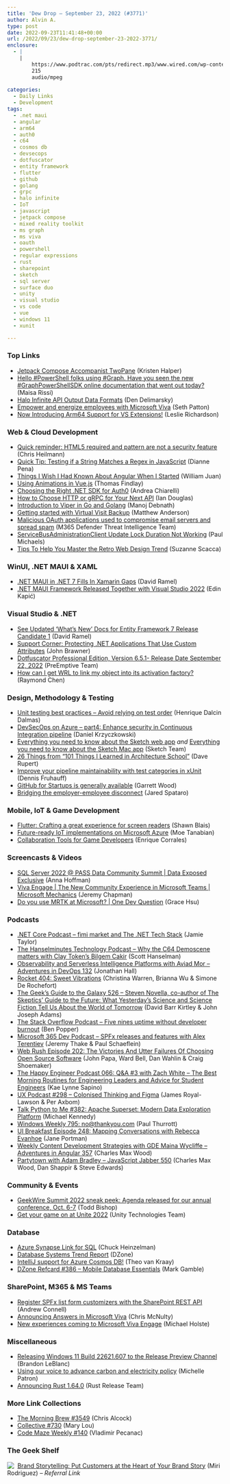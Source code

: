 ```yaml
---
title: 'Dew Drop – September 23, 2022 (#3771)'
author: Alvin A.
type: post
date: 2022-09-23T11:41:48+00:00
url: /2022/09/23/dew-drop-september-23-2022-3771/
enclosure:
  - |
    |
        https://www.podtrac.com/pts/redirect.mp3/www.wired.com/wp-content/uploads/2022/09/geeksguide526final.mp3
        215
        audio/mpeg
        
categories:
  - Daily Links
  - Development
tags:
  - .net maui
  - angular
  - arm64
  - auth0
  - c64
  - cosmos db
  - devsecops
  - dotfuscator
  - entity framework
  - flutter
  - github
  - golang
  - grpc
  - halo infinite
  - IoT
  - javascript
  - jetpack compose
  - mixed reality toolkit
  - ms graph
  - ms viva
  - oauth
  - powershell
  - regular expressions
  - rust
  - sharepoint
  - sketch
  - sql server
  - surface duo
  - unity
  - visual studio
  - vs code
  - vue
  - windows 11
  - xunit

---
```

### <a name="top"></a>Top Links

  * <a href="https://devblogs.microsoft.com/surface-duo/jetpack-compose-accompanist-twopane/" target="_blank" rel="noopener">Jetpack Compose Accompanist TwoPane</a> (Kristen Halper)
  * <a href="https://twitter.com/maisarissi_msft/status/1572649798842437634?s=51&t=AQoB4KKlnVXcEAQJ2XIT4Q" target="_blank" rel="noopener">Hello #PowerShell folks using #Graph. Have you seen the new #GraphPowerShellSDK online documentation that went out today?</a> (Maisa Rissi)
  * <a href="http://www.youtube.com/watch?v=Bdne1wfAEtg" target="_blank" rel="noopener">Halo Infinite API Output Data Formats</a> (Den Delimarsky)
  * <a href="https://www.microsoft.com/en-us/microsoft-365/blog/2022/09/22/empower-and-energize-employees-with-microsoft-viva/" target="_blank" rel="noopener">Empower and energize employees with Microsoft Viva</a> (Seth Patton)
  * <a href="https://devblogs.microsoft.com/visualstudio/now-introducing-arm64-support-for-vs-extensions/" target="_blank" rel="noopener">Now Introducing Arm64 Support for VS Extensions!</a> (Leslie Richardson)



### <a name="web"></a>Web & Cloud Development

  * <a href="https://christianheilmann.com/2022/09/22/quick-reminder-html5-required-and-pattern-are-not-a-security-feature/" target="_blank" rel="noopener">Quick reminder: HTML5 required and pattern are not a security feature</a> (Chris Heilmann)
  * <a href="https://www.sitepoint.com/test-string-match-regex-javascript/?utm_source=rss" target="_blank" rel="noopener">Quick Tip: Testing if a String Matches a Regex in JavaScript</a> (Dianne Pena)
  * <a href="https://smashingmagazine.com/2022/09/angular-guide/" target="_blank" rel="noopener">Things I Wish I Had Known About Angular When I Started</a> (William Juan)
  * <a href="https://www.telerik.com/blogs/using-animations-vue" target="_blank" rel="noopener">Using Animations in Vue.js</a> (Thomas Findlay)
  * <a href="https://auth0.com/blog/choose-the-right-dotnet-sdk-for-auth0/" target="_blank" rel="noopener">Choosing the Right .NET SDK for Auth0</a> (Andrea Chiarelli)
  * <a href="https://blog.postman.com/how-to-choose-http-or-grpc-for-your-next-api/" target="_blank" rel="noopener">How to Choose HTTP or gRPC for Your Next API</a> (Ian Douglas)
  * <a href="https://www.developer.com/languages/viper-golang/" target="_blank" rel="noopener">Introduction to Viper in Go and Golang</a> (Manoj Debnath)
  * <a href="https://techcommunity.microsoft.com/t5/healthcare-and-life-sciences/getting-started-with-virtual-visit-backup/ba-p/3635485" target="_blank" rel="noopener">Getting started with Virtual Visit Backup</a> (Matthew Anderson)
  * <a href="https://www.microsoft.com/security/blog/2022/09/22/malicious-oauth-applications-used-to-compromise-email-servers-and-spread-spam/" target="_blank" rel="noopener">Malicious OAuth applications used to compromise email servers and spread spam</a> (M365 Defender Threat Intelligence Team)
  * <a href="https://www.pmichaels.net/2022/09/22/servicebusadministrationclient-update-lock-duration-not-working/?utm_source=rss&utm_medium=rss&utm_campaign=servicebusadministrationclient-update-lock-duration-not-working" target="_blank" rel="noopener">ServiceBusAdministrationClient Update Lock Duration Not Working</a> (Paul Michaels)
  * <a href="https://www.telerik.com/blogs/tips-help-master-retro-web-design-trend" target="_blank" rel="noopener">Tips To Help You Master the Retro Web Design Trend</a> (Suzanne Scacca)



### <a name="silverlight"></a>WinUI, .NET MAUI & XAML

  * <a href="https://visualstudiomagazine.com/articles/2022/09/22/net-maui-rc1.aspx" target="_blank" rel="noopener">.NET MAUI in .NET 7 Fills In Xamarin Gaps</a> (David Ramel)
  * <a href="https://www.infoq.com/news/2022/09/maui-vs2022/?utm_campaign=infoq_content&utm_source=infoq&utm_medium=feed&utm_term=global" target="_blank" rel="noopener">.NET MAUI Framework Released Together with Visual Studio 2022</a> (Edin Kapić)



### <a name="dotnet"></a>Visual Studio & .NET

  * <a href="https://visualstudiomagazine.com/articles/2022/09/22/ef7-rc1.aspx" target="_blank" rel="noopener">See Updated &#8216;What&#8217;s New&#8217; Docs for Entity Framework 7 Release Candidate 1</a> (David Ramel)
  * <a href="https://www.preemptive.com/support-corner-protecting-net-applications-that-use-custom-attributes/" target="_blank" rel="noopener">Support Corner: Protecting .NET Applications That Use Custom Attributes</a> (John Brawner)
  * <a href="https://www.preemptive.com/dotfuscator-professional-edition-version-6-5-1-release-date-september-22-2022/" target="_blank" rel="noopener">Dotfuscator Professional Edition, Version 6.5.1- Release Date September 22, 2022</a> (PreEmptive Team)
  * <a href="https://devblogs.microsoft.com/oldnewthing/20220922-00/?p=107206" target="_blank" rel="noopener">How can I get WRL to link my object into its activation factory?</a> (Raymond Chen)



### <a name="design"></a>Design, Methodology & Testing

  * <a href="https://intodot.net/?p=195" target="_blank" rel="noopener">Unit testing best practices – Avoid relying on test order</a> (Henrique Dalcin Dalmas)
  * <a href="https://techmindfactory.com/DevSecOpsOnAzure-EnhanceCiPipeline/" target="_blank" rel="noopener">DevSecOps on Azure &#8211; part4: Enhance security in Continuous Integration pipeline</a> (Daniel Krzyczkowski)
  * <a href="https://www.sketch.com/blog/2022/09/22/everything-about-the-sketch-web-app-2022/" target="_blank" rel="noopener">Everything you need to know about the Sketch web app</a> _and_ <a href="https://www.sketch.com/blog/2022/09/23/everything-about-the-sketch-mac-app-2022/" target="_blank" rel="noopener">Everything you need to know about the Sketch Mac app</a> (Sketch Team)
  * <a href="https://daverupert.com/2022/09/26-things-from-101-things/" target="_blank" rel="noopener">26 Things from &#8220;101 Things I Learned in Architecture School&#8221;</a> (Dave Rupert)
  * <a href="https://dateo-software.de/blog/test-categories-in-xunit/" target="_blank" rel="noopener">Improve your pipeline maintainability with test categories in xUnit</a> (Dennis Fruhauff)
  * <a href="https://github.blog/2022-09-22-github-for-startups-is-generally-available/" target="_blank" rel="noopener">GitHub for Startups is generally available</a> (Garrett Wood)
  * <a href="https://blogs.microsoft.com/blog/2022/09/22/bridging-the-employer-employee-disconnect/" target="_blank" rel="noopener">Bridging the employer-employee disconnect</a> (Jared Spataro)



### <a name="mobile"></a>Mobile, IoT & Game Development

  * <a href="https://blog.gskinner.com/archives/2022/09/flutter-crafting-a-great-experience-for-screen-readers.html" target="_blank" rel="noopener">Flutter: Crafting a great experience for screen readers</a> (Shawn Blais)
  * <a href="https://azure.microsoft.com/blog/futureready-iot-implementations-on-microsoft-azure/" target="_blank" rel="noopener">Future-ready IoT implementations on Microsoft Azure</a> (Moe Tanabian)
  * <a href="https://www.developer.com/languages/collaboration-tools-game-developers/" target="_blank" rel="noopener">Collaboration Tools for Game Developers</a> (Enrique Corrales)



### <a name="videos"></a>Screencasts & Videos

  * <a href="http://www.youtube.com/watch?v=m3S816ls17Q" target="_blank" rel="noopener">SQL Server 2022 @ PASS Data Community Summit | Data Exposed Exclusive</a> (Anna Hoffman)
  * <a href="http://www.youtube.com/watch?v=-bM9omBDAkM" target="_blank" rel="noopener">Viva Engage | The New Community Experience in Microsoft Teams | Microsoft Mechanics</a> (Jeremy Chapman)
  * <a href="http://www.youtube.com/watch?v=b8szttoxERA" target="_blank" rel="noopener">Do you use MRTK at Microsoft? | One Dev Question</a> (Grace Hsu)



### <a name="podcasts"></a>Podcasts

  * <a href="https://dotnetcore.show/episode-106-fim-market-and-the-net-tech-stack-with-miguel-adwin" target="_blank" rel="noopener">.NET Core Podcast &#8211; fimi market and The .NET Tech Stack</a> (Jamie Taylor)
  * <a href="https://www.hanselminutes.com/859/why-the-c64-demoscene-matters-with-clay-tokens-bilgem-cakir" target="_blank" rel="noopener">The Hanselminutes Technology Podcast &#8211; Why the C64 Demoscene matters with Clay Token&#8217;s Bilgem Cakir</a> (Scott Hanselman)
  * <a href="https://topenddevs.com/podcasts/adventures-in-devops/episodes/observability-and-serverless-intelligence-platforms-with-aviad-mor-devops-132" target="_blank" rel="noopener">Observability and Serverless Intelligence Platforms with Aviad Mor &#8211; Adventures in DevOps 132</a> (Jonathan Hall)
  * <a href="http://relay.fm/rocket/404" target="_blank" rel="noopener">Rocket 404: Sweet Vibrations</a> (Christina Warren, Brianna Wu & Simone De Rochefort)
  * <a href="https://www.podtrac.com/pts/redirect.mp3/www.wired.com/wp-content/uploads/2022/09/geeksguide526final.mp3" target="_blank" rel="noopener">The Geek&#8217;s Guide to the Galaxy 526 &#8211; Steven Novella, co-author of The Skeptics&#8217; Guide to the Future: What Yesterday&#8217;s Science and Science Fiction Tell Us About the World of Tomorrow</a> (David Barr Kirtley & John Joseph Adams)
  * <a href="https://stackoverflow.blog/2022/09/22/five-nines-uptime-without-developer-burnout/" target="_blank" rel="noopener">The Stack Overflow Podcast &#8211; Five nines uptime without developer burnout</a> (Ben Popper)
  * <a href="https://www.m365devpodcast.com/e/spfx-releases-and-features-with-alex-terentiev/" target="_blank" rel="noopener">Microsoft 365 Dev Podcast &#8211; SPFx releases and features with Alex Terentiev</a> (Jeremy Thake & Paul Schaeflein)
  * <a href="https://www.webrush.io/episodes/episode-202-the-victories-and-utter-failures-of-choosing-open-source-software" target="_blank" rel="noopener">Web Rush Episode 202: The Victories And Utter Failures Of Choosing Open Source Software</a> (John Papa, Ward Bell, Dan Wahlin & Craig Shoemaker)
  * <a href="https://oasisofcourage.com/066-qa-3-with-zach-white-the-best-morning-routines-for-engineering-leaders-and-advice-for-student-engineers/" target="_blank" rel="noopener">The Happy Engineer Podcast 066: Q&A #3 with Zach White – The Best Morning Routines for Engineering Leaders and Advice for Student Engineers</a> (Kae Lynne Sapino)
  * <a href="https://uxpodcast.com/298-colonised-thinking-figma/" target="_blank" rel="noopener">UX Podcast #298 &#8211; Colonised Thinking and Figma</a> (James Royal-Lawson & Per Axbom)
  * <a href="https://talkpython.fm/episodes/show/382/apache-superset-modern-data-exploration-platform" target="_blank" rel="noopener">Talk Python to Me #382: Apache Superset: Modern Data Exploration Platform</a> (Michael Kennedy)
  * <a href="https://www.thurrott.com/podcasts/windows-weekly/273360/windows-weekly-795-nothankyou-com" target="_blank" rel="noopener">Windows Weekly 795: no@thankyou.com</a> (Paul Thurrott)
  * <a href="http://www.uibreakfast.com/podcast" target="_blank" rel="noopener">UI Breakfast Episode 248: Mapping Conversations with Rebecca Evanhoe</a> (Jane Portman)
  * <a href="https://topenddevs.com/podcasts/adventures-in-angular/episodes/weekly-content-development-strategies-with-gde-maina-wycliffe-aia-357" target="_blank" rel="noopener">Weekly Content Development Strategies with GDE Maina Wycliffe &#8211; Adventures in Angular 357</a> (Charles Max Wood)
  * <a href="https://topenddevs.com/podcasts/javascript-jabber/episodes/partytown-with-adam-bradley-jsj-550" target="_blank" rel="noopener">Partytown with Adam Bradley &#8211; JavaScript Jabber 550</a> (Charles Max Wood, Dan Shappir & Steve Edwards)



### <a name="events"></a>Community & Events

  * <a href="https://www.geekwire.com/2022/geekwire-summit-2022-sneak-peek-agenda-released-for-our-annual-conference-oct-6-7/" target="_blank" rel="noopener">GeekWire Summit 2022 sneak peek: Agenda released for our annual conference, Oct. 6-7</a> (Todd Bishop)
  * <a href="https://blog.unity.com/news/get-your-game-on-at-unite-2022" target="_blank" rel="noopener">Get your game on at Unite 2022</a> (Unity Technologies Team)



### <a name="sql"></a>Database

  * <a href="https://cloudblogs.microsoft.com/sqlserver/2022/09/22/azure-synapse-link-for-sql/" target="_blank" rel="noopener">Azure Synapse Link for SQL</a> (Chuck Heinzelman)
  * <a href="http://dzone.com/trendreports/database-systems-1" target="_blank" rel="noopener">Database Systems Trend Report</a> (DZone)
  * <a href="https://devblogs.microsoft.com/cosmosdb/intellij-idea-support/" target="_blank" rel="noopener">IntelliJ support for Azure Cosmos DB!</a> (Theo van Kraay)
  * <a href="http://dzone.com/refcardz/mobile-database-essentials" target="_blank" rel="noopener">DZone Refcard #386 &#8211; Mobile Database Essentials</a> (Mark Gamble)



### <a name="sp"></a>SharePoint, M365 & MS Teams

  * <a href="https://www.andrewconnell.com/blog/sharepoint-framework-register-list-form-customizers-rest-api/" target="_blank" rel="noopener">Register SPFx list form customizers with the SharePoint REST API</a> (Andrew Connell)
  * <a href="https://techcommunity.microsoft.com/t5/microsoft-viva-blog/announcing-answers-in-microsoft-viva/ba-p/3634288" target="_blank" rel="noopener">Announcing Answers in Microsoft Viva</a> (Chris McNulty)
  * <a href="https://techcommunity.microsoft.com/t5/microsoft-viva-blog/new-experiences-coming-to-microsoft-viva-engage/ba-p/3634273" target="_blank" rel="noopener">New experiences coming to Microsoft Viva Engage</a> (Michael Holste)



### <a name="misc"></a>Miscellaneous

  * <a href="https://blogs.windows.com/windows-insider/2022/09/22/releasing-windows-11-build-22621-607-to-the-release-preview-channel/" target="_blank" rel="noopener">Releasing Windows 11 Build 22621.607 to the Release Preview Channel</a> (Brandon LeBlanc)
  * <a href="https://blogs.microsoft.com/on-the-issues/2022/09/22/carbon-electricity-policy-climate-change/" target="_blank" rel="noopener">Using our voice to advance carbon and electricity policy</a> (Michelle Patron)
  * <a href="https://blog.rust-lang.org/2022/09/22/Rust-1.64.0.html" target="_blank" rel="noopener">Announcing Rust 1.64.0</a> (Rust Release Team)



### <a name="links"></a>More Link Collections

  * <a href="https://blog.cwa.me.uk/2022/09/23/the-morning-brew-3549/" target="_blank" rel="noopener">The Morning Brew #3549</a> (Chris Alcock)
  * <a href="https://tympanus.net/codrops/collective/collective-730/" target="_blank" rel="noopener">Collective #730</a> (Mary Lou)
  * <a href="https://code-maze.com/code-maze-weekly-140/" target="_blank" rel="noopener">Code Maze Weekly #140</a> (Vladimir Pecanac)



### <a name="shelf"></a>The Geek Shelf

<a href="https://www.amazon.com/dp/0749490470/?tag=amavin-20" target="_blank" rel="noopener"><img decoding="async" align="left" style="margin: 0px 4px 0px 0px; border: 0px currentcolor; border-image: none; float: left; display: inline; background-image: none;" src="https://m.media-amazon.com/images/I/41XPjFzz0LL._SS135_.jpg" border="0" /></a>&nbsp;<a href="https://www.amazon.com/dp/0749490470/?tag=amavin-20" target="_blank" rel="noopener">Brand Storytelling: Put Customers at the Heart of Your Brand Story</a> (Miri Rodriguez) _&#8211; Referral Link_